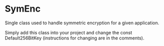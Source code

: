 SymEnc
======

Single class used to handle symmetric encryption for a given application. 

Simply add this class into your project and change the const Default256BitKey (instructions for changing are in the comments).
